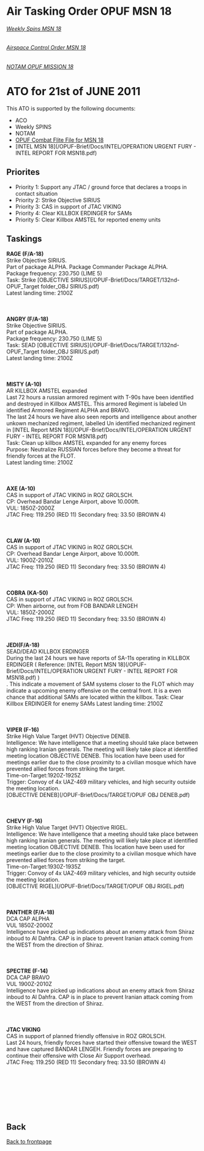 # Air Tasking Order OPUF MSN 18



###### [Weekly Spins MSN 18](/OPUF-Brief/Docs/SPINS_18.html)
###### [Airspace Control Order MSN 18](/OPUF-Brief/Docs/ACO/ACO_18.html)
###### [NOTAM OPUF MISSION 18](/OPUF-Brief/Docs/NOTAM/NOTAM_18.html)

# ATO for 21st of JUNE 2011
This ATO is supported by the following documents: <br>
* ACO
* Weekly SPINS
* NOTAM
* [OPUF Combat Flite File for MSN 18](/OPUF-Brief/Combatflite/OPUF_MSN_18.cf)
* [INTEL MSN 18](/OPUF-Brief/Docs/INTEL/OPERATION URGENT FURY - INTEL REPORT FOR MSN18.pdf)


## Priorites
* Priority 1: Support any JTAC / ground force that declares a troops in contact situation
* Priority 2: Strike Objective SIRIUS
* Priority 3: CAS in support of JTAC VIKING
* Priority 4: Clear KILLBOX ERDINGER for SAMs
* Priority 5: Clear Killbox AMSTEL for reported enemy units


## Taskings

**RAGE (F/A-18)**<br>
Strike Objective SIRIUS. <br>
Part of package ALPHA. Package Commander Package ALPHA.<br>
Package frequency: 230.750 (LIME 5) <br>
Task: Strike
[OBJECTIVE SIRIUS](/OPUF-Brief/Docs/TARGET/132nd-OPUF_Target folder_OBJ SIRIUS.pdf)  <br>
Latest landing time: 2100Z <br>
<br>
<br>
<br>
**ANGRY (F/A-18)**<br>
Strike Objective SIRIUS. <br>
Part of package ALPHA.<br>
Package frequency: 230.750 (LIME 5) <br>
Task: SEAD
[OBJECTIVE SIRIUS](/OPUF-Brief/Docs/TARGET/132nd-OPUF_Target folder_OBJ SIRIUS.pdf)  <br>
Latest landing time: 2100Z <br>
<br>
<br>
<br>
**MISTY (A-10)**<br>
AR KILLBOX AMSTEL expanded<br>
Last 72 hours a russian armored regiment with T-90s have been identified and  destroyed in Killbox AMSTEL. This armored Regiment is labeled Un identified Armored
Regiment ALPHA and BRAVO.<br>
The last 24 hours we have also seen reports and intelligence about another unkown mechanized regiment, labelled Un identified mechanized regiment in 
[INTEL Report MSN 18](/OPUF-Brief/Docs/INTEL/OPERATION URGENT FURY - INTEL REPORT FOR MSN18.pdf) <br>
Task: Clean up killbox AMSTEL expanded for any enemy forces <br>
Purpose: Neutralize RUSSIAN forces before they become a threat for friendly forces at the FLOT. <br>
Latest landing time: 2100Z <br>
<br>
<br>
<br>
**AXE (A-10)**<br>
CAS in support of JTAC VIKING in ROZ GROLSCH.<br>
CP: Overhead Bandar Lenge Airport, above 10.000ft.<br>
VUL: 1850Z-2000Z<br>
JTAC Freq: 119.250 (RED 11)  Secondary freq: 33.50 (BROWN 4)<br>
<br>
<br>
<br>
**CLAW (A-10)**<br>
CAS in support of JTAC VIKING in ROZ GROLSCH.<br>
CP: Overhead Bandar Lenge Airport, above 10.000ft.<br>
VUL: 1900Z-2010Z<br>
JTAC Freq: 119.250 (RED 11)  Secondary freq: 33.50 (BROWN 4)<br>
<br>
<br>
<br>
**COBRA (KA-50)**<br>
CAS in support of JTAC VIKING in ROZ GROLSCH.<br>
CP: When airborne, out from FOB BANDAR LENGEH<br>
VUL: 1850Z-2000Z<br>
JTAC Freq: 119.250 (RED 11)  Secondary freq: 33.50 (BROWN 4)<br>
<br>
<br>
<br>
**JEDI(F/A-18)**<br>
SEAD/DEAD KILLBOX ERDINGER<br>
During the last 24 hours we have reports of SA-11s operating in KILLBOX ERDINGER ( Reference: [INTEL Report MSN 18](/OPUF-Brief/Docs/INTEL/OPERATION URGENT FURY - INTEL REPORT FOR MSN18.pdf) )<br>. 
This indicate a movement of SAM systems closer to the FLOT which may indicate a upcoming enemy offensive on the central front. It is a even chance that additional SAMs are located within 
the killbox.
Task: Clear Killbox ERDINGER for enemy SAMs 
Latest landing time: 2100Z <br>
<br>
<br>
<br>
**VIPER (F-16)**<br>
Strike High Value Target (HVT) Objective DENEB.<br>
Intelligence: We have intelligence that a meeting should take place between high ranking Iranian generals.  The meeting will likely take place at identified meeting location
OBJECTIVE DENEB. This location have been used for meetings earlier due to the close proximity to a civilian mosque which have prevented allied forces from striking the target.<br>
Time-on-Target:1920Z-1925Z<br>
Trigger: Convoy of 4x UAZ-469 military vehicles, and high security outside the meeting location.<br>
[OBJECTIVE DENEB](/OPUF-Brief/Docs/TARGET/OPUF OBJ DENEB.pdf)  <br>
<br>
<br>
<br>
**CHEVY (F-16)**<br>
Strike High Value Target (HVT) Objective RIGEL.<br>
Intelligence: We have intelligence that a meeting should take place between high ranking Iranian generals.  The meeting will likely take place at identified meeting location
OBJECTIVE DENEB. This location have been used for meetings earlier due to the close proximity to a civilian mosque which have prevented allied forces from striking the target.<br>
Time-on-Target:1930Z-1935Z<br>
Trigger: Convoy of 4x UAZ-469 military vehicles, and high security outside the meeting location.<br>
[OBJECTIVE RIGEL](/OPUF-Brief/Docs/TARGET/OPUF OBJ RIGEL.pdf)  <br>
<br>
<br>
<br>
**PANTHER (F/A-18)**<br>
DCA CAP ALPHA <br>
VUL 1850Z-2000Z<br>
Intelligence have picked up indications about an enemy attack from Shiraz inboud to Al Dahfra. 
CAP is in place to prevent Iranian attack coming from the WEST from the direction of Shiraz.<br>
<br>
<br>
<br>
**SPECTRE (F-14)**<br>
DCA CAP BRAVO <br>
VUL 1900Z-2010Z<br>
Intelligence have picked up indications about an enemy attack from Shiraz inboud to Al Dahfra. 
CAP is in place to prevent Iranian attack coming from the WEST from the direction of Shiraz.<br>
<br>
<br>
<br>
**JTAC VIKING**<br>
CAS in support of planned friendly offensive in ROZ GROLSCH. <br>
Last 24 hours, friendly forces have started their offensive toward the WEST and have captured BANDAR LENGEH. Friendly forces are preparing to continue their offensive with 
Close Air Support overhead.<br>
JTAC Freq: 119.250 (RED 11)  Secondary freq: 33.50 (BROWN 4)
<br>
<br>
<br>
<br>
<br>
<br>
<br>
<br>




## Back
[Back to frontpage](https://132nd-vwing.github.io/OPUF-Brief/)